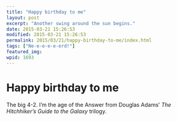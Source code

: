 ```yaml
---
title: "Happy birthday to me"
layout: post
excerpt: "Another swing around the sun begins."
date: 2015-03-21 15:26:53
modified: 2015-03-21 15:26:53
permalink: 2015/03/21/happy-birthday-to-me/index.html
tags: ["Ne-e-e-e-e-erd!"]
featured_img: 
wpid: 1693
---
```


# Happy birthday to me

The big 4-2. I’m the age of the Answer from Douglas Adams’ *The Hitchhiker’s Guide to the Galaxy* trilogy.